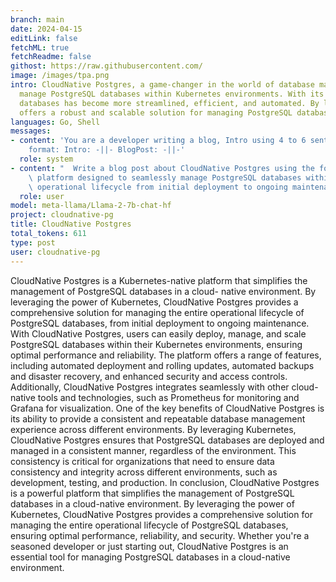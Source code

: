 ```yaml
---
branch: main
date: 2024-04-15
editLink: false
fetchML: true
fetchReadme: false
githost: https://raw.githubusercontent.com/
image: /images/tpa.png
intro: CloudNative Postgres, a game-changer in the world of database management, is a comprehensive platform designed to seamlessly
  manage PostgreSQL databases within Kubernetes environments. With its inception, the operational lifecycle of PostgreSQL
  databases has become more streamlined, efficient, and automated. By leveraging the power of Kubernetes, CloudNative Postgres
  offers a robust and scalable solution for managing PostgreSQL databases in a cloud-native environment.
languages: Go, Shell
messages:
- content: 'You are a developer writing a blog, Intro using 4 to 6 sentences, Blog Post using 12 to 15 sentences. Desired
    format: Intro: -||- BlogPost: -||-'
  role: system
- content: "  Write a blog post about CloudNative Postgres using the following GitHub readme: CloudNativePG is a\n  comprehensive\
    \ platform designed to seamlessly manage PostgreSQL databases within Kubernetes environments, \n  covering the entire\
    \ operational lifecycle from initial deployment to ongoing maintenance."
  role: user
model: meta-llama/Llama-2-7b-chat-hf
project: cloudnative-pg
title: CloudNative Postgres
total_tokens: 611
type: post
user: cloudnative-pg
---
```

<script setup>
 import ArticleItem from '/components/ArticleItem.vue';
 import ArticleFooter from '/components/ArticleFooter.vue';
</script>
<ArticleItem :frontmatter="$frontmatter"/>

CloudNative Postgres is a Kubernetes-native platform that simplifies the management of PostgreSQL databases in a cloud-
native environment. By leveraging the power of Kubernetes, CloudNative Postgres provides a comprehensive solution for
managing the entire operational lifecycle of PostgreSQL databases, from initial deployment to ongoing maintenance. With
CloudNative Postgres, users can easily deploy, manage, and scale PostgreSQL databases within their Kubernetes
environments, ensuring optimal performance and reliability.  The platform offers a range of features, including
automated deployment and rolling updates, automated backups and disaster recovery, and enhanced security and access
controls. Additionally, CloudNative Postgres integrates seamlessly with other cloud-native tools and technologies, such
as Prometheus for monitoring and Grafana for visualization.  One of the key benefits of CloudNative Postgres is its
ability to provide a consistent and repeatable database management experience across different environments. By
leveraging Kubernetes, CloudNative Postgres ensures that PostgreSQL databases are deployed and managed in a consistent
manner, regardless of the environment. This consistency is critical for organizations that need to ensure data
consistency and integrity across different environments, such as development, testing, and production.  In conclusion,
CloudNative Postgres is a powerful platform that simplifies the management of PostgreSQL databases in a cloud-native
environment. By leveraging the power of Kubernetes, CloudNative Postgres provides a comprehensive solution for managing
the entire operational lifecycle of PostgreSQL databases, ensuring optimal performance, reliability, and security.
Whether you're a seasoned developer or just starting out, CloudNative Postgres is an essential tool for managing
PostgreSQL databases in a cloud-native environment.


<ArticleFooter :frontmatter="$frontmatter"/>
